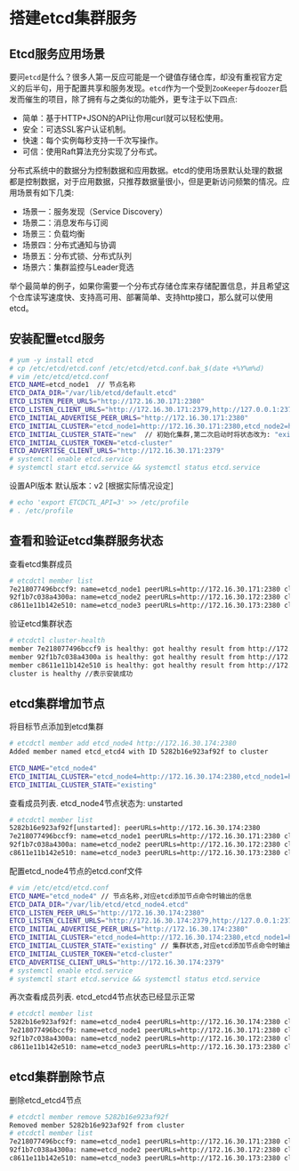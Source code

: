 # 搭建etcd集群服务

## Etcd服务应用场景

要问`etcd`是什么？很多人第一反应可能是一个键值存储仓库，却没有重视官方定义的后半句，用于配置共享和服务发现。`etcd`作为一个受到`ZooKeeper`与`doozer`启发而催生的项目，除了拥有与之类似的功能外，更专注于以下四点:

+ 简单：基于HTTP+JSON的API让你用curl就可以轻松使用。
+ 安全：可选SSL客户认证机制。
+ 快速：每个实例每秒支持一千次写操作。
+ 可信：使用Raft算法充分实现了分布式。

分布式系统中的数据分为控制数据和应用数据。etcd的使用场景默认处理的数据都是控制数据，对于应用数据，只推荐数据量很小，但是更新访问频繁的情况。应用场景有如下几类: 

+ 场景一：服务发现（Service Discovery）
+ 场景二：消息发布与订阅
+ 场景三：负载均衡
+ 场景四：分布式通知与协调
+ 场景五：分布式锁、分布式队列
+ 场景六：集群监控与Leader竞选

举个最简单的例子，如果你需要一个分布式存储仓库来存储配置信息，并且希望这个仓库读写速度快、支持高可用、部署简单、支持http接口，那么就可以使用etcd。

## 安装配置etcd服务

``` bash
# yum -y install etcd
# cp /etc/etcd/etcd.conf /etc/etcd/etcd.conf.bak_$(date +%Y%m%d)
# vim /etc/etcd/etcd.conf
ETCD_NAME=etcd_node1  // 节点名称
ETCD_DATA_DIR="/var/lib/etcd/default.etcd"
ETCD_LISTEN_PEER_URLS="http://172.16.30.171:2380"
ETCD_LISTEN_CLIENT_URLS="http://172.16.30.171:2379,http://127.0.0.1:2379"  // 必须增加127.0.0.1否则启动会报错
ETCD_INITIAL_ADVERTISE_PEER_URLS="http://172.16.30.171:2380"
ETCD_INITIAL_CLUSTER="etcd_node1=http://172.16.30.171:2380,etcd_node2=http://172.16.30.172:2380,etcd_node3=http://172.16.30.173:2380"  // 集群IP地址
ETCD_INITIAL_CLUSTER_STATE="new"  // 初始化集群,第二次启动时将状态改为: "existing"
ETCD_INITIAL_CLUSTER_TOKEN="etcd-cluster"
ETCD_ADVERTISE_CLIENT_URLS="http://172.16.30.171:2379"
# systemctl enable etcd.service 
# systemctl start etcd.service && systemctl status etcd.service
```

设置API版本 默认版本：v2 [根据实际情况设定]

``` bash
# echo 'export ETCDCTL_API=3' >> /etc/profile
# . /etc/profile
```

## 查看和验证etcd集群服务状态

查看etcd集群成员

``` bash
# etcdctl member list
7e218077496bccf9: name=etcd_node1 peerURLs=http://172.16.30.171:2380 clientURLs=http://172.16.30.171:2379 isLeader=true
92f1b7c038a4300a: name=etcd_node2 peerURLs=http://172.16.30.172:2380 clientURLs=http://172.16.30.172:2379 isLeader=false
c8611e11b142e510: name=etcd_node3 peerURLs=http://172.16.30.173:2380 clientURLs=http://172.16.30.173:2379 isLeader=false
```

验证etcd集群状态

``` bash
# etcdctl cluster-health
member 7e218077496bccf9 is healthy: got healthy result from http://172.16.30.171:2379
member 92f1b7c038a4300a is healthy: got healthy result from http://172.16.30.172:2379
member c8611e11b142e510 is healthy: got healthy result from http://172.16.30.173:2379
cluster is healthy //表示安装成功
```

## etcd集群增加节点

将目标节点添加到etcd集群

``` bash
# etcdctl member add etcd_node4 http://172.16.30.174:2380
Added member named etcd_etcd4 with ID 5282b16e923af92f to cluster
 
ETCD_NAME="etcd_node4"
ETCD_INITIAL_CLUSTER="etcd_node4=http://172.16.30.174:2380,etcd_node1=http://172.16.30.171:2380,etcd_node2=http://172.16.30.172:2380,etcd_node3=http://172.16.30.173:2380"
ETCD_INITIAL_CLUSTER_STATE="existing"

```

查看成员列表. etcd_node4节点状态为: unstarted 

``` bash
# etcdctl member list
5282b16e923af92f[unstarted]: peerURLs=http://172.16.30.174:2380
7e218077496bccf9: name=etcd_node1 peerURLs=http://172.16.30.171:2380 clientURLs=http://172.16.30.171:2379 isLeader=true
92f1b7c038a4300a: name=etcd_node2 peerURLs=http://172.16.30.172:2380 clientURLs=http://172.16.30.172:2379 isLeader=false
c8611e11b142e510: name=etcd_node3 peerURLs=http://172.16.30.173:2380 clientURLs=http://172.16.30.173:2379 isLeader=false
```

配置etcd_node4节点的etcd.conf文件

``` bash
# vim /etc/etcd/etcd.conf
ETCD_NAME="etcd_node4" // 节点名称,对应etcd添加节点命令时输出的信息
ETCD_DATA_DIR="/var/lib/etcd/etcd_node4.etcd"
ETCD_LISTEN_PEER_URLS="http://172.16.30.174:2380"
ETCD_LISTEN_CLIENT_URLS="http://172.16.30.174:2379,http://127.0.0.1:2379"
ETCD_INITIAL_ADVERTISE_PEER_URLS="http://172.16.30.174:2380"
ETCD_INITIAL_CLUSTER="etcd_node4=http://172.16.30.174:2380,etcd_node1=http://172.16.30.171:2380,etcd_node2=http://172.16.30.171:2380,etcd_node3=http://172.16.30.173:2380" // 集群列表,对应etcd添加节点命令时输出的信息
ETCD_INITIAL_CLUSTER_STATE="existing" // 集群状态,对应etcd添加节点命令时输出的信息
ETCD_INITIAL_CLUSTER_TOKEN="etcd-cluster"
ETCD_ADVERTISE_CLIENT_URLS="http://172.16.30.174:2379"
# systemctl enable etcd.service 
# systemctl start etcd.service && systemctl status etcd.service
```

再次查看成员列表. etcd_etcd4节点状态已经显示正常

``` bash
# etcdctl member list
5282b16e923af92f: name=etcd_node4 peerURLs=http://172.16.30.174:2380 clientURLs=http://172.16.30.174:2379 isLeader=false
7e218077496bccf9: name=etcd_node1 peerURLs=http://172.16.30.171:2380 clientURLs=http://172.16.30.171:2379 isLeader=true
92f1b7c038a4300a: name=etcd_node2 peerURLs=http://172.16.30.172:2380 clientURLs=http://172.16.30.172:2379 isLeader=false
c8611e11b142e510: name=etcd_node3 peerURLs=http://172.16.30.173:2380 clientURLs=http://172.16.30.173:2379 isLeader=false
```

## etcd集群删除节点

删除etcd_etcd4节点

``` bash
# etcdctl member remove 5282b16e923af92f
Removed member 5282b16e923af92f from cluster
# etcdctl member list
7e218077496bccf9: name=etcd_node1 peerURLs=http://172.16.30.171:2380 clientURLs=http://172.16.30.171:2379 isLeader=true
92f1b7c038a4300a: name=etcd_node2 peerURLs=http://172.16.30.172:2380 clientURLs=http://172.16.30.172:2379 isLeader=false
c8611e11b142e510: name=etcd_node3 peerURLs=http://172.16.30.173:2380 clientURLs=http://172.16.30.173:2379 isLeader=false
```

